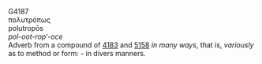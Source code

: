 G4187  
πολυτρόπως  
polutropōs  
*pol-oot-rop‘-oce*  
Adverb from a compound of [4183](g4183) and [5158](g5158) *in* *many*
*ways*, that is, *variously* as to method or form: - in divers
manners.  
